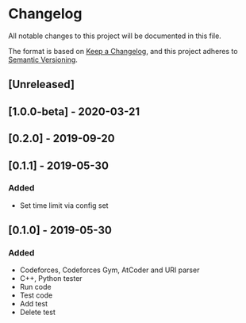 # Changelog
All notable changes to this project will be documented in this file.

The format is based on [Keep a Changelog](https://keepachangelog.com/en/1.0.0/),
and this project adheres to [Semantic Versioning](https://semver.org/spec/v2.0.0.html).

## [Unreleased]

## [1.0.0-beta] - 2020-03-21

## [0.2.0] - 2019-09-20

## [0.1.1] - 2019-05-30
### Added
- Set time limit via config set

## [0.1.0] - 2019-05-30
### Added
- Codeforces, Codeforces Gym, AtCoder and URI parser 
- C++, Python tester
- Run code
- Test code
- Add test
- Delete test